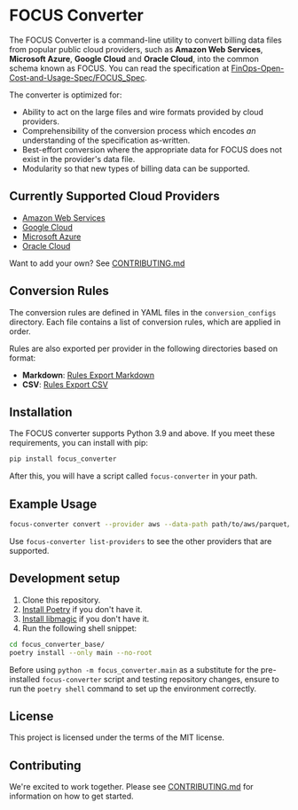 # FOCUS Converter

The FOCUS Converter is a command-line utility to convert billing data files from popular public cloud providers,
such as **Amazon Web Services**, **Microsoft Azure**, **Google Cloud** and **Oracle Cloud**, into the common
schema known as FOCUS. You can read the specification at [FinOps-Open-Cost-and-Usage-Spec/FOCUS_Spec].

The converter is optimized for:

* Ability to act on the large files and wire formats provided by cloud providers.
* Comprehensibility of the conversion process which encodes _an_ understanding of the specification as-written.
* Best-effort conversion where the appropriate data for FOCUS does not exist in the provider's data file.
* Modularity so that new types of billing data can be supported.

## Currently Supported Cloud Providers

* [Amazon Web Services]
* [Google Cloud]
* [Microsoft Azure]
* [Oracle Cloud]

Want to add your own? See [CONTRIBUTING.md]

## Conversion Rules

The conversion rules are defined in YAML files in the `conversion_configs` directory. Each file contains a list of
conversion rules, which are applied in order.

Rules are also exported per provider in the following directories based on format:

* **Markdown**: [Rules Export Markdown]
* **CSV**: [Rules Export CSV]

## Installation

The FOCUS converter supports Python 3.9 and above. If you meet these requirements, you can install with pip:

```sh
pip install focus_converter
```

After this, you will have a script called `focus-converter` in your path.

## Example Usage

```bash
focus-converter convert --provider aws --data-path path/to/aws/parquet/cur/ --data-format parquet --parquet-data-format dataset --export-path /tmp/output/
```

Use `focus-converter list-providers` to see the other providers that are supported.

## Development setup

1. Clone this repository.
2. [Install Poetry] if you don't have it.
3. [Install libmagic] if you don't have it.
4. Run the following shell snippet:

```sh
cd focus_converter_base/
poetry install --only main --no-root
```

Before using `python -m focus_converter.main` as a substitute for the pre-installed `focus-converter` script and testing
repository changes, ensure to run the `poetry shell` command to set up the environment correctly.

## License

This project is licensed under the terms of the MIT license.

## Contributing

We're excited to work together. Please see [CONTRIBUTING.md] for information on how to get started.

[CONTRIBUTING.md]: CONTRIBUTING.md

[Install Poetry]: https://python-poetry.org/docs/#installation

[Install libmagic]: https://formulae.brew.sh/formula/libmagic

[FinOps-Open-Cost-and-Usage-Spec/FOCUS_Spec]: https://github.com/FinOps-Open-Cost-and-Usage-Spec/FOCUS_Spec

[Amazon Web Services]: https://github.com/finopsfoundation/focus_converters/tree/master/focus_converter_base/focus_converter/conversion_configs/aws

[Google Cloud]: https://github.com/finopsfoundation/focus_converters/tree/master/focus_converter_base/focus_converter/conversion_configs/gcp

[Microsoft Azure]: https://github.com/finopsfoundation/focus_converters/tree/master/focus_converter_base/focus_converter/conversion_configs/azure

[Oracle Cloud]: https://github.com/finopsfoundation/focus_converters/tree/master/focus_converter_base/focus_converter/conversion_configs/oci

[Rules Export Markdown]: https://github.com/finopsfoundation/focus_converters/tree/master/conversion_rules_export/markdown

[Rules Export CSV]: https://github.com/finopsfoundation/focus_converters/tree/master/conversion_rules_export/csv
